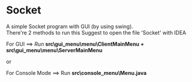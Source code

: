 # Socket
A simple Socket program with GUI (by using swing).<br/>
<h>There're 2 methods to run this</h>
<h>Suggest to open the file 'Socket' with IDEA</h>
<p>For GUI ==> <i>Run</i> <b>src\gui_menu\menu\ClientMainMenu + src\gui_menu\menu\ServerMainMenu</b></p>
<p>or</p>
<p>For Console Mode ==> Run <b>src\console_menu\Menu.java<p>
